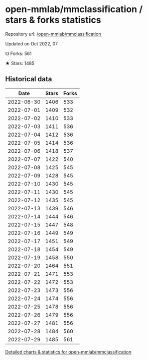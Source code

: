# open-mmlab/mmclassification / stars & forks statistics

Repository url: [/open-mmlab/mmclassification](https://github.com/open-mmlab/mmclassification)

Updated on Oct 2022, 07

☋ Forks: 561

★ Stars: 1485

## Historical data
| Date | Stars | Forks |
|------|-------|-------|
| 2022-06-30 | 1406 | 533 | 
| 2022-07-01 | 1409 | 532 | 
| 2022-07-02 | 1410 | 533 | 
| 2022-07-03 | 1411 | 536 | 
| 2022-07-04 | 1412 | 536 | 
| 2022-07-05 | 1414 | 536 | 
| 2022-07-06 | 1418 | 537 | 
| 2022-07-07 | 1422 | 540 | 
| 2022-07-08 | 1425 | 545 | 
| 2022-07-09 | 1428 | 545 | 
| 2022-07-10 | 1430 | 545 | 
| 2022-07-11 | 1430 | 545 | 
| 2022-07-12 | 1435 | 545 | 
| 2022-07-13 | 1439 | 546 | 
| 2022-07-14 | 1444 | 546 | 
| 2022-07-15 | 1447 | 548 | 
| 2022-07-16 | 1449 | 549 | 
| 2022-07-17 | 1451 | 549 | 
| 2022-07-18 | 1454 | 549 | 
| 2022-07-19 | 1458 | 550 | 
| 2022-07-20 | 1464 | 551 | 
| 2022-07-21 | 1471 | 553 | 
| 2022-07-22 | 1472 | 553 | 
| 2022-07-23 | 1473 | 556 | 
| 2022-07-24 | 1474 | 556 | 
| 2022-07-25 | 1478 | 556 | 
| 2022-07-26 | 1479 | 556 | 
| 2022-07-27 | 1481 | 556 | 
| 2022-07-28 | 1484 | 560 | 
| 2022-07-29 | 1485 | 561 | 


[Detailed charts & statistics for open-mmlab/mmclassification](https://reviewgithub.com/rep/open-mmlab/mmclassification)
